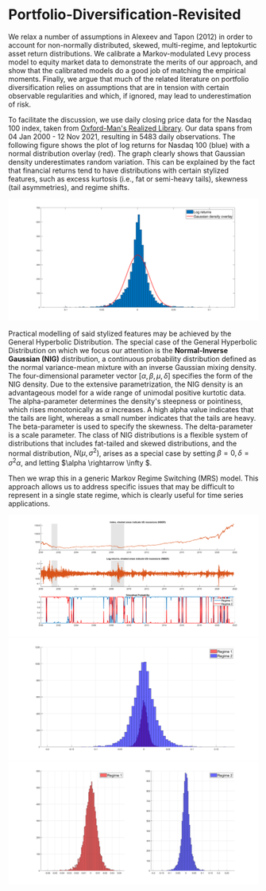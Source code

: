 # Portfolio-Diversification-Revisited
We relax a number of assumptions in Alexeev and Tapon (2012) in order to account for non-normally distributed, skewed, multi-regime, and leptokurtic asset return distributions. We calibrate a Markov-modulated Levy process model to equity market data to demonstrate the merits of our approach, and show that the calibrated models do a good job of matching the empirical moments. Finally, we argue that much of the related literature on portfolio diversification relies on assumptions that are in tension with certain observable regularities and which, if ignored, may lead to underestimation of risk.

To facilitate the discussion, we use daily closing price data for the Nasdaq 100 index, taken from [Oxford-Man's Realized Library](https://realized.oxford-man.ox.ac.uk). Our data spans from 04 Jan 2000 - 12 Nov 2021, resulting in 5483 daily observations. The following figure shows the plot of log returns for Nasdaq 100 (blue) with a normal distribution overlay (red). The graph clearly shows that Gaussian density underestimates random variation. This can be explained by the fact that financial returns tend to have distributions with certain stylized features, such as excess kurtosis (i.e., fat or semi-heavy tails), skewness (tail asymmetries), and regime shifts.

![Log returns for Nasdaq 100 (blue) with normal distribution overlay (red)](images/img0.png)

Practical modelling of said stylized features may be achieved by the General Hyperbolic Distribution. The special case of the General Hyperbolic Distribution on which we focus our attention is the **Normal-Inverse Gaussian (NIG)** distribution, a continuous probability distribution defined as the normal variance-mean mixture with an inverse Gaussian mixing density. The four-dimensional parameter vector $[\alpha, \beta, \mu, \delta]$ specifies the form of the NIG density. Due to the extensive parametrization, the NIG density is an advantageous model for a wide range of unimodal positive kurtotic data. The alpha-parameter determines the density's steepness or pointiness, which rises monotonically as $\alpha$ increases. A high alpha value indicates that the tails are light, whereas a small number indicates that the tails are heavy. The beta-parameter is used to specify the skewness. The delta-parameter is a scale parameter. The class of NIG distributions is a flexible system of distributions that includes fat-tailed and skewed distributions, and the normal distribution, $N(\mu, \sigma^2)$, arises as a special case by setting  $\beta =0,\delta =\sigma^2\alpha$, and letting $\alpha \rightarrow \infty $.

Then we wrap this in a generic Markov Regime Switching (MRS) model. This approach allows us to address specific issues that may be difficult to represent in a single state regime, which is clearly useful for time series applications. 

<img src="images/img1.png" alt="NASDAQ close prices, log returns, and regimes" width="900"/>
<img src="images/img2.png" alt="NASDAQ regimes" width="900"/>
<img src="images/img3.png" alt="NASDAQ regimes" width="900"/>

